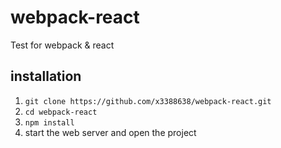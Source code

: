 # webpack-react
Test for webpack &amp; react

## installation
1. `git clone https://github.com/x3388638/webpack-react.git`
2. `cd webpack-react`
3. `npm install`
4. start the web server and open the project
